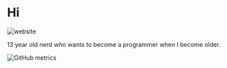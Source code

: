 # Hi
![website](https://img.shields.io/badge/my%20cool%20website%3A-https%3A%2F%2Fwww.lasscat.xyz-red)

13 year old nerd who wants to become a programmer when I become older.

![GitHub metrics](https://metrics.lecoq.io/lasscat)
